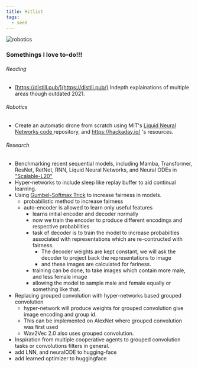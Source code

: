```yaml
---
title: Hitlist
tags:
  - seed
---
```

![robotics](https://media.giphy.com/media/v1.Y2lkPTc5MGI3NjExdXVtbmV4ajVyYzBsNjNybmZ3M21lcTh0bTB0MHdnZmVibWx3eW15ZyZlcD12MV9pbnRlcm5hbF9naWZfYnlfaWQmY3Q9Zw/TJyHZPUF4jNZRpbWkK/source.gif)

### **Somethings I love to-do!!!**
###### Reading
* [https://distill.pub/](https://distill.pub/) Indepth explainations of multiple areas though outdated 2021.
###### Robotics
* Create an automatic drone from scratch using MIT's [Liquid Neural Networks code ](https://github.com/makramchahine/drone_causality)repository, and https://hackaday.io/ 's resources.
###### Research 
- Benchmarking recent sequential models, including Mamba, Transformer, ResNet, RetNet, RNN, Liquid Neural Networks, and Neural ODEs in ["Scalable-L20"](https://github.com/VITA-Group/Scalable-L2O)
- Hyper-networks to include sleep like replay buffer to aid continual learning.
- Using [Gumbel-Softmax Trick](https://blog.evjang.com/2016/11/tutorial-categorical-variational.html) to increase fairness in models. 
	- probabilistic method to increase fairness
	- auto-encoder is allowed to learn only useful features
		- learns initial encoder and decoder normally
		- now we train the encoder to produce different encodings and respective probabilities
		- task of decoder is to train the model to increase probabilties associated with representations which are re-contructed with fairness.
			- The decoder weights are kept constant, we will ask the decoder to project back the representations to image
			- and these images are calculated for fariness.
		- training can be done, to take images which contain more male, and less female image
		- allowing the model to sample male and female equally or something like that.
- Replacing grouped convolution with hyper-networks based grouped convolution
	- hyper-network will produce weights for grouped convolution give image encoding and group id. 
	- This can be implemented on AlexNet where grouped convolution was first used
	- Wav2Vec 2.0 also uses grouped convolution.
- Inspiration from multiple cooperative agents to grouped convolution tasks or convolutions filters in general.
- add LNN, and neuralODE to hugging-face
- add learned optimizer to huggingface



